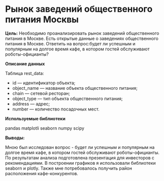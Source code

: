 # Рынок заведений общественного питания Москвы

**Цель:** Необходимо проанализировать рынок заведений общественного питания в Москве. Есть открытые данные о заведениях общественного питания в Москве.  Ответить на вопрос:будет ли успешным и популярным на долгое время кафе, в
котором гостей обслуживают роботы-официанты?

**Описание данных**

Таблица rest_data:
- id — идентификатор объекта;
- object_name — название объекта общественного питания;
- chain — сетевой ресторан;
- object_type — тип объекта общественного питания;
- address — адрес;
- number — количество посадочных мест.

**Используемые библиотеки**

pandas 
matplotli
seaborn
numpy
scipy

**Выводы:**

Мною был исследован вопрос - будет ли успешным и популярным на долгое время кафе, в котором гостей обслуживают роботы-официанты. По результатам анализа подготовлена
презентация для инвесторов с рекомендациями. В построении графиков я использовали библиотеки seaborn и plotly. Также мне потребовалось получить район расположения
кафе-конкурентов. 
